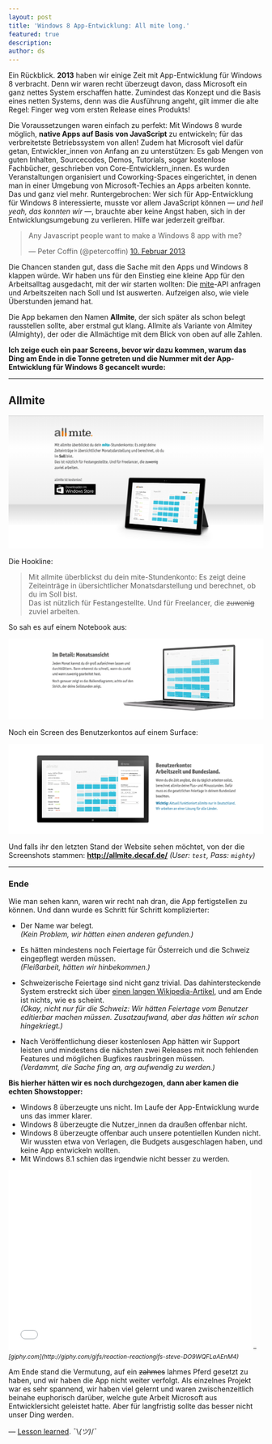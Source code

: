 ```yaml
---
layout: post
title: 'Windows 8 App-Entwicklung: All mite long.'
featured: true
description:
author: ds
---
```


Ein Rückblick. __2013__ haben wir einige Zeit mit App-Entwicklung für Windows 8 verbracht. Denn wir waren recht überzeugt davon, dass Microsoft ein ganz nettes System erschaffen hatte. Zumindest das Konzept und die Basis eines netten Systems, denn was die Ausführung angeht, gilt immer die alte Regel: Finger weg vom ersten Release eines Produkts!

Die Voraussetzungen waren einfach zu perfekt: Mit Windows 8 wurde möglich, __native Apps auf Basis von JavaScript__ zu entwickeln; für das verbreitetste Betriebssystem von allen! Zudem hat Microsoft viel dafür getan, Entwickler\_innen von Anfang an zu unterstützen: Es gab Mengen von guten Inhalten, Sourcecodes, Demos, Tutorials, sogar kostenlose Fachbücher, geschrieben von Core-Entwicklern\_innen. Es wurden Veranstaltungen organisiert und Coworking-Spaces eingerichtet, in denen man in einer Umgebung von Microsoft-Techies an Apps arbeiten konnte. Das und ganz viel mehr.
Runtergebrochen: Wer sich für App-Entwicklung für Windows 8 interessierte, musste vor allem JavaScript können — _und hell yeah, das konnten wir_ —, brauchte aber keine Angst haben, sich in der Entwicklungsumgebung zu verlieren. Hilfe war jederzeit greifbar.

<blockquote class="twitter-tweet" lang="de"><p>Any Javascript people want to make a Windows 8 app with me?</p>&mdash; Peter Coffin (@petercoffin) <a href="https://twitter.com/petercoffin/status/300442116977467392">10. Februar 2013</a></blockquote>
<script async src="//platform.twitter.com/widgets.js" charset="utf-8"></script>

Die Chancen standen gut, dass die Sache mit den Apps und Windows 8 klappen würde. Wir haben uns für den Einstieg eine kleine App für den Arbeitsalltag ausgedacht, mit der wir starten wollten: Die [mite](http://mite.yo.lk)-API anfragen und Arbeitszeiten nach Soll und Ist auswerten. Aufzeigen also, wie viele Überstunden jemand hat.

Die App bekamen den Namen __Allmite__, der sich später als schon belegt rausstellen sollte, aber erstmal gut klang. Allmite als Variante von Almitey (Almighty), der oder die Allmächtige mit dem Blick von oben auf alle Zahlen.

__Ich zeige euch ein paar Screens, bevor wir dazu kommen, warum das Ding am Ende in die Tonne getreten und die Nummer mit der App-Entwicklung für Windows 8 gecancelt wurde:__

---

## Allmite

![Screenshot 1](/content/images/2015/02/allmite_01.png)

Die Hookline:

> Mit allmite überblickst du dein mite-Stundenkonto: Es zeigt deine Zeiteinträge in übersichtlicher Monatsdarstellung und berechnet, ob du im Soll bist.  
> Das ist nützlich für Festangestellte. Und für Freelancer, die ~~zuwenig~~ zuviel arbeiten.

So sah es auf einem Notebook aus:

![Screenshot 2](/content/images/2015/02/allmite_02.png)

Noch ein Screen des Benutzerkontos auf einem Surface:

![Screenshot 3](/content/images/2015/02/allmite_03.png)

Und falls ihr den letzten Stand der Website sehen möchtet, von der die Screenshots stammen:
**http://allmite.decaf.de/**  _(User: `test`, Pass: `mighty`)_

---

### Ende

Wie man sehen kann, waren wir recht nah dran, die App fertigstellen zu können. Und dann wurde es Schritt für Schritt komplizierter:

* Der Name war belegt.  
_(Kein Problem, wir hätten einen anderen gefunden.)_  

* Es hätten mindestens noch Feiertage für Österreich und die Schweiz eingepflegt werden müssen.  
_(Fleißarbeit, hätten wir hinbekommen.)_  

* Schweizerische Feiertage sind nicht ganz trivial. Das dahintersteckende System erstreckt sich über [einen langen Wikipedia-Artikel](http://de.wikipedia.org/wiki/Feiertage_in_der_Schweiz), und am Ende ist nichts, wie es scheint.  
_(Okay, nicht nur für die Schweiz: Wir hätten Feiertage vom Benutzer editierbar machen müssen. Zusatzaufwand, aber das hätten wir schon hingekriegt.)_  

* Nach Veröffentlichung dieser kostenlosen App hätten wir Support leisten und mindestens die nächsten zwei Releases mit noch fehlenden Features und möglichen Bugfixes rausbringen müssen.  
_(Verdammt, die Sache fing an, arg aufwendig zu werden.)_

__Bis hierher hätten wir es noch durchgezogen, dann aber kamen die echten Showstopper:__

* Windows 8 überzeugte uns nicht. Im Laufe der App-Entwicklung wurde uns das immer klarer.
* Windows 8 überzeugte die Nutzer\_innen da draußen offenbar nicht.
* Windows 8 überzeugte offenbar auch unsere potentiellen Kunden nicht. Wir wussten etwa von Verlagen, die Budgets ausgeschlagen haben, und keine App entwickeln wollten.
* Mit Windows 8.1 schien das irgendwie nicht besser zu werden.

<iframe src="//giphy.com/embed/DO9WQFLaAEnM4?html5=true" width="480" height="356" frameBorder="0" webkitAllowFullScreen mozallowfullscreen allowFullScreen></iframe>
<cite><small>– [giphy.com](http://giphy.com/gifs/reaction-reactiongifs-steve-DO9WQFLaAEnM4)</small></cite>

Am Ende stand die Vermutung, auf ein ~~zahmes~~ lahmes Pferd gesetzt zu haben, und wir haben die App nicht weiter verfolgt. Als einzelnes Projekt war es sehr spannend, wir haben viel gelernt und waren zwischenzeitlich beinahe euphorisch darüber, welche gute Arbeit Microsoft aus Entwicklersicht geleistet hatte. Aber für langfristig sollte das besser nicht unser Ding werden.

— [Lesson learned](https://www.youtube.com/watch?&v=RkTkZQvZxos#t=63). ¯\\_(ツ)_/¯
